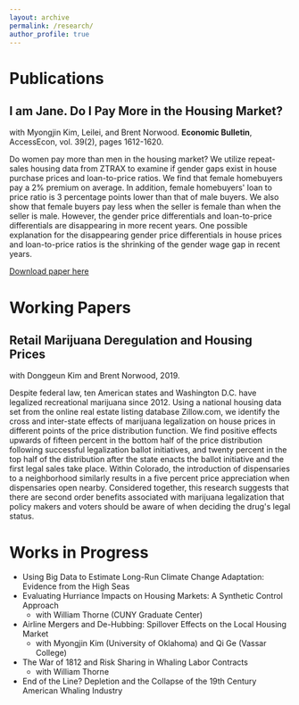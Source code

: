 ```yaml
---
layout: archive
permalink: /research/
author_profile: true
---
```


# Publications
## I am Jane. Do I Pay More in the Housing Market?
with Myongjin Kim, Leilei, and Brent Norwood.
**Economic Bulletin**, AccessEcon, vol. 39(2), pages 1612-1620.

Do women pay more than men in the housing market? We utilize repeat-sales
housing data from ZTRAX to examine if gender gaps exist in house purchase prices
and loan-to-price ratios. We find that female homebuyers pay a 2% premium on
average. In addition, female homebuyers' loan to price ratio is 3 percentage
points lower than that of male buyers. We also show that female buyers pay
less when the seller is female than when the seller is male. However, the
gender price differentials and loan-to-price differentials are disappearing
in more recent years. One possible explanation for the disappearing gender
price differentials in house prices and loan-to-price ratios is the shrinking
of the gender wage gap in recent years.

[Download paper here](http://seantoconnor.github.io/files/gender_housing.pdf)

# Working Papers
## Retail Marijuana Deregulation and Housing Prices
with Donggeun Kim and Brent Norwood, 2019.

Despite federal law, ten American states and Washington D.C. have legalized
recreational marijuana since 2012. Using a national housing data set from the
online real estate listing database Zillow.com, we identify the cross and
inter-state effects of marijuana legalization on house prices in different
points of the price distribution function. We find positive effects upwards
of fifteen percent in the bottom half of the price distribution following
successful legalization ballot initiatives, and twenty percent in the top half
of the distribution after the state enacts the ballot initiative and the first
legal sales take place. Within Colorado, the introduction of dispensaries to a
neighborhood similarly results in a five percent price appreciation when
dispensaries open nearby. Considered together, this research suggests that
there are second order benefits associated with marijuana legalization that
policy makers and voters should be aware of when deciding the drug's legal
status.

# Works in Progress
* Using Big Data to Estimate Long-Run Climate Change Adaptation: Evidence from the High Seas
* Evaluating Hurriance Impacts on Housing Markets: A Synthetic Control Approach
  * with William Thorne (CUNY Graduate Center)
* Airline Mergers and De-Hubbing: Spillover Effects on the Local Housing Market
  * with Myongjin Kim (University of Oklahoma) and Qi Ge (Vassar College)
* The War of 1812 and Risk Sharing in Whaling Labor Contracts
  * with William Thorne
* End of the Line? Depletion and the Collapse of the 19th Century American Whaling Industry

